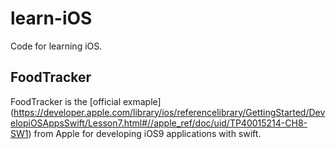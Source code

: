 # learn-iOS
Code for learning iOS.

## FoodTracker
FoodTracker is the [official exmaple] (https://developer.apple.com/library/ios/referencelibrary/GettingStarted/DevelopiOSAppsSwift/Lesson7.html#//apple_ref/doc/uid/TP40015214-CH8-SW1) from Apple for developing iOS9 applications with swift.

